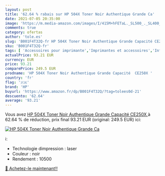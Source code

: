 ```yaml
---
layout: post
title: '62.64 % rabais sur HP 504X Toner Noir Authentique Grande Ca'
date: 2021-07-05 20:35:00
image: 'https://m.media-amazon.com/images/I/415M+hFETaL._SL500_._SL400_.jpg'
comments: true
category: ofertas
author: 'tole.es'
slug: 'B001F4T32Q-fr HP 504X Toner Noir Authentique Grande Capacité CE250X'
sku: 'B001F4T32Q-fr'
tags: [ 'Accessoires pour imprimante','Imprimantes et accessoires','Informatique','Toners','hp', ]
actualPrice: 93.21 EUR
currency: EUR
price: 93.21
comparePrice: 249.5 EUR
prodname: 'HP 504X Toner Noir Authentique Grande Capacité  CE250X '
country: 'fr'
flag: '🇫🇷'
brand: 'HP'
buyurl: 'https://www.amazon.fr/dp/B001F4T32Q/?tag=tolees0d-21'
descuento: '62.64'
average: '93.21'
---
```


Vous avez [HP 504X Toner Noir Authentique Grande Capacité  CE250X ](https://www.amazon.fr/dp/B001F4T32Q/?tag=tolees0d-21)  à  62.64 % de réduction, prix final  93.21 EUR (original: 249.5 EUR) ici:

[![HP 504X Toner Noir Authentique Grande Ca](https://m.media-amazon.com/images/I/415M+hFETaL._SL500_._SL400_.jpg)](https://www.amazon.fr/dp/B001F4T32Q/?tag=tolees0d-21)

ℹ️:

- Technologie dimpression : laser
- Couleur : noir
- Rendement : 10500

[🛒 Achetez-le maintenant!!](https://www.amazon.fr/dp/B001F4T32Q/?tag=tolees0d-21)
